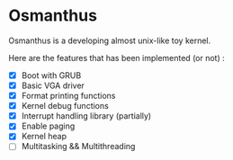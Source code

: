 # Osmanthus

Osmanthus is a developing almost unix-like toy kernel.

Here are the features that has been implemented (or not) :

- [x] Boot with GRUB
- [x] Basic VGA driver
- [x] Format printing functions
- [x] Kernel debug functions
- [x] Interrupt handling library (partially) 
- [x] Enable paging
- [x] Kernel heap
- [ ] Multitasking && Multithreading